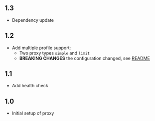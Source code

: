 ## 1.3

- Dependency update

## 1.2

- Add multiple profile support:
    - Two proxy types `simple` and `limit`
    - **BREAKING CHANGES** the configuration changed, see [README](https://github.com/Contargo/osrm-profile-proxy/blob/master/README.md)

## 1.1

- Add health check

## 1.0

- Initial setup of proxy

